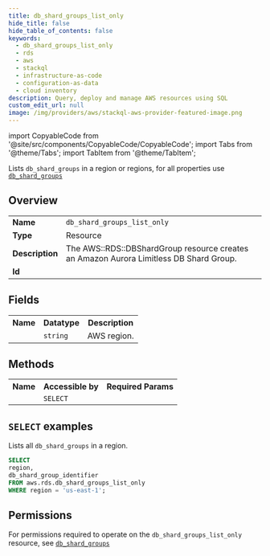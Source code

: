 ```yaml
---
title: db_shard_groups_list_only
hide_title: false
hide_table_of_contents: false
keywords:
  - db_shard_groups_list_only
  - rds
  - aws
  - stackql
  - infrastructure-as-code
  - configuration-as-data
  - cloud inventory
description: Query, deploy and manage AWS resources using SQL
custom_edit_url: null
image: /img/providers/aws/stackql-aws-provider-featured-image.png
---
```


import CopyableCode from '@site/src/components/CopyableCode/CopyableCode';
import Tabs from '@theme/Tabs';
import TabItem from '@theme/TabItem';

Lists <code>db_shard_groups</code> in a region or regions, for all properties use <a href="/providers/aws/serviceName/db_shard_groups/"><code>db_shard_groups</code></a>

## Overview
<table><tbody>
<tr><td><b>Name</b></td><td><code>db_shard_groups_list_only</code></td></tr>
<tr><td><b>Type</b></td><td>Resource</td></tr>
<tr><td><b>Description</b></td><td>The AWS::RDS::DBShardGroup resource creates an Amazon Aurora Limitless DB Shard Group.</td></tr>
<tr><td><b>Id</b></td><td><CopyableCode code="aws.rds.db_shard_groups_list_only" /></td></tr>
</tbody></table>

## Fields
<table><tbody><tr><th>Name</th><th>Datatype</th><th>Description</th></tr><tr><td><CopyableCode code="region" /></td><td><code>string</code></td><td>AWS region.</td></tr>
</tbody></table>

## Methods

<table><tbody>
  <tr>
    <th>Name</th>
    <th>Accessible by</th>
    <th>Required Params</th>
  </tr>
  <tr>
    <td><CopyableCode code="list_resources" /></td>
    <td><code>SELECT</code></td>
    <td><CopyableCode code="region" /></td>
  </tr>
</tbody></table>

## `SELECT` examples
Lists all <code>db_shard_groups</code> in a region.
```sql
SELECT
region,
db_shard_group_identifier
FROM aws.rds.db_shard_groups_list_only
WHERE region = 'us-east-1';
```


## Permissions

For permissions required to operate on the <code>db_shard_groups_list_only</code> resource, see <a href="/providers/aws/rds/db_shard_groups/#permissions"><code>db_shard_groups</code></a>

